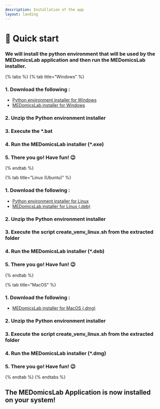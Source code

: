 ```yaml
---
description: Installation of the app
layout: landing
---
```


# 👊 Quick start

### We will install the python environment that will be used by the MEDomicsLab application and then run the MEDomicsLab installer.

{% tabs %}
{% tab title="Windows" %}
### 1. Download the following :

* [Python environment installer for Windows](https://github.com/NicoLongfield/MEDomicsLab\_Automation/releases/download/full-refs%2Ftags%2F1.1.0/MEDomicsLab-PythonEnv-win.zip)
* [MEDomicsLab installer for Windows](https://github.com/NicoLongfield/MEDomicsLab\_Automation/releases/download/full-refs%2Ftags%2F1.1.0/MEDomicsLab-1.1.0-win.exe)

### 2. Unzip the Python environment installer

### 3. Execute the \*.bat&#x20;

### 4. Run the MEDomicsLab installer (\*.exe)

### 5. There you go! Have fun! :wink:
{% endtab %}

{% tab title="Linux (Ubuntu)" %}
### 1. Download the following :

* [Python environment installer for Linux](https://github.com/NicoLongfield/MEDomicsLab\_Automation/releases/download/full-refs%2Ftags%2F1.1.0/MEDomicsLab-PythonEnv-linux.zip)
* [MEDomicsLab installer for Linux (.deb)](https://github.com/NicoLongfield/MEDomicsLab\_Automation/releases/download/full-refs%2Ftags%2F1.1.0/MEDomicsLab-1.1.0-linux.deb)

### 2. Unzip the Python environment installer

### 3. Execute the script  create\_venv\_linux.sh from the extracted folder

### 4. Run the MEDomicsLab installer (\*.deb)

### 5. There you go! Have fun! :wink:
{% endtab %}

{% tab title="MacOS" %}
### 1. Download the following :&#x20;

* [MEDomicsLab installer for MacOS (.dmg)](https://github.com/NicoLongfield/MEDomicsLab\_Automation/releases/download/full-refs%2Ftags%2F1.1.0/MEDomicsLab-1.1.0-mac.dmg)

### 2. Unzip the Python environment installer

### 3. Execute the script  create\_venv\_linux.sh from the extracted folder

### 4. Run the MEDomicsLab installer (\*.dmg)

### 5. There you go! Have fun! :wink:
{% endtab %}
{% endtabs %}

## The MEDomicsLab Application is now installed on your system!
